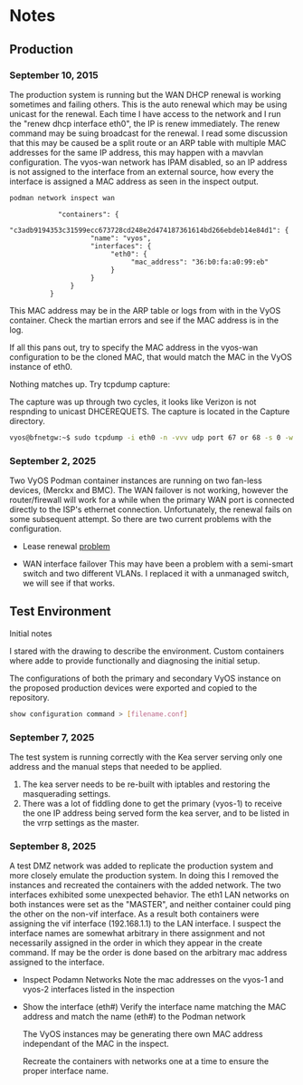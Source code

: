 # Notes

## Production

### September 10, 2015

The production system is running but the WAN DHCP renewal is working sometimes and failing others. This is the auto renewal which may be using unicast for the renewal. Each time I have access to the network and I run the "renew dhcp interface eth0", the IP is renew immediately. The renew command may be suing broadcast for the renewal. I read some discussion that this may be caused be a split route or an ARP table with multiple MAC addresses for the same IP address, this may happen with a mavvlan configuration.  The vyos-wan network has IPAM disabled, so an IP address is not assigned to the interface from an external source, how every the interface is assigned a MAC address as seen in the inspect output.

```bash
podman network inspect wan

```
```
            "containers": {
               "c3adb9194353c31599ecc673728cd248e2d474187361614bd266ebdeb14e84d1": {
                    "name": "vyos",
                    "interfaces": {
                         "eth0": {
                              "mac_address": "36:b0:fa:a0:99:eb"
                         }
                    }
               }
          }
```

This MAC address may be in the ARP table or logs from with in the VyOS container. Check the martian errors and see if the MAC address is in the log.

If all this pans out, try to specify the MAC address in the vyos-wan configuration to be the cloned MAC, that would match the MAC in the VyOS instance of eth0.

Nothing matches up. Try tcpdump capture:

The capture was up through two cycles, it looks like Verizon is not respnding to unicast DHCEREQUETS. The capture is located in the Capture directory. 

```bash
vyos@bfnetgw:~$ sudo tcpdump -i eth0 -n -vvv udp port 67 or 68 -s 0 -w /opt/vyatta/etc/config/dhcp-eth0.cap
```


### September 2, 2025

Two VyOS Podman container instances are running on two fan-less devices, (Merckx and BMC). The WAN failover is not working, however the router/firewall will work for a while when the primary WAN port is connected directly to the ISP's ethernet connection. Unfortunately, the renewal fails on some subsequent attempt. So there are two current problems with the configuration.

* Lease renewal [problem](DHCP-WAN-Renewal.md)

* WAN interface failover
  This may have been a problem with a semi-smart switch and two different VLANs. I replaced it with a unmanaged switch, we will see if that works.

## Test Environment

Initial notes

I stared with the drawing to describe the environment. Custom containers where adde to provide functionally and diagnosing the initial setup.

The configurations of both the primary and secondary VyOS instance on the proposed production devices were exported and copied to the repository.

```bash
show configuration command > [filename.conf]
```

### September 7, 2025

The test system is running correctly with the Kea server serving only one address and the manual steps that needed to be applied. 

1. The kea server needs to be re-built with iptables and restoring the masquerading settings.
2. There was a lot of fiddling done to get the primary (vyos-1) to receive the one IP address being served form the kea server, and to be listed in the vrrp settings as the master.

### September 8, 2025

A test DMZ network was added to replicate the production system and more closely emulate the production system. In doing this I removed the instances and recreated the containers with the added network. The two interfaces exhibited some unexpected behavior.  The eth1 LAN networks on both instances were set as the "MASTER", and neither container could ping the other on the non-vif interface. As a result both containers were assigning the vif interface (192.168.1.1) to the LAN interface.  I suspect the interface names are somewhat arbitrary in there assignment and not necessarily assigned in the order in which they appear in the create command. If may be the order is done based on the arbitrary mac address assigned to the interface.

* Inspect Podamn Networks
  Note the mac addresses on the vyos-1 and vyos-2 interfaces listed in the inspection
* Show the interface (eth#)
  Verify the interface name matching the MAC address and match the name (eth#) to the Podman network

  The VyOS instances may be generating there own MAC address independant of the MAC in the inspect.

  Recreate the containers with networks one at a time to ensure the proper interface name.

  

